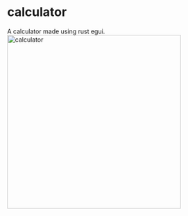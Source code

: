 # calculator

A calculator made using rust egui.
<img width="400" alt="calculator" src="https://user-images.githubusercontent.com/112485825/211178295-aa8ba658-95dc-4134-ae13-547800993f86.png">
